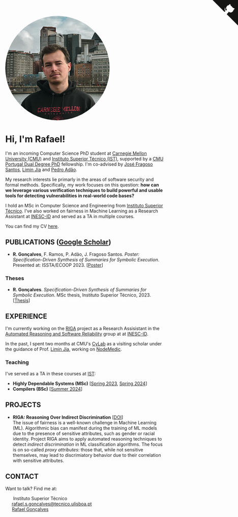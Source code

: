 <img src="static/images/profile.jpg" alt="profile" style="height:65%;width:65%;border-radius:50%">

# Hi, I'm Rafael!

I'm an incoming Computer Science PhD student at [Carnegie Mellon University (CMU)](https://www.cmu.edu/) and [Instituto Superior Técnico (IST)](https://tecnico.ulisboa.pt/en/), supported by a [CMU Portugal Dual Degree PhD](https://cmuportugal.org/dual-degree-phd/) fellowship. I'm co-advised by [José Fragoso Santos](https://web.ist.utl.pt/jose.fragoso/), [Limin Jia](https://www.andrew.cmu.edu/user/liminjia/) and [Pedro Adão](https://www.math.tecnico.ulisboa.pt/~padao/). 

My research interests lie primarly in the areas of software security and formal methods. Specifically, my work focuses on this question: **how can we leverage various verification techniques to build powerful and usable tools for detecting vulnerabilities in real-world code bases?**

I hold an MSc in Computer Science and Engineering from [Instituto Superior Técnico](https://tecnico.ulisboa.pt/en/). I've also worked on fairness in Machine Learning as a Research Assistant at [INESC-ID](https://www.inesc-id.pt/) and served as a TA in multiple courses.

You can find my CV [here](static/docs/cv.pdf).

## PUBLICATIONS <span class="scholar">(<a href="https://scholar.google.pt/citations?user=bxUKyLQAAAAJ&hl=en" style="color:inherit">Google Scholar</a>)</span>

* **R. Gonçalves**, F. Ramos, P. Adão, J. Fragoso Santos. *Poster: Specification-Driven Synthesis of Summaries for Symbolic Execution*. Presented at: ISSTA/ECOOP 2023. [[Poster](static/docs/ecoop23.pdf)]

### Theses

* **R. Gonçalves**. *Specification-Driven Synthesis of Summaries for Symbolic Execution*. MSc thesis, Instituto Superior Técnico, 2023. [[Thesis](static/docs/msc23.pdf)]

## EXPERIENCE

I'm currently working on the [RIGA](https://doi.org/10.54499/2022.03537.PTDC) project as a Research Assisistant in the [Automated Reasoning and Software Reliability](https://www.inesc-id.pt/research-areas/automated-reasoning-and-software-reliability/) group at at [INESC-ID](https://www.inesc-id.pt/).

In the past, I spent two months at CMU's [CyLab](https://www.cylab.cmu.edu/) as a visiting scholar under the guidance of Prof. [Limin Jia](https://www.andrew.cmu.edu/user/liminjia/), working on [NodeMedic](https://www.doi.org/10.1109/EuroSP57164.2023.00068).

### Teaching

I've served as a TA in these courses at [IST](https://tecnico.ulisboa.pt/en/):

* **Highly Dependable Systems (MSc)** [[Spring 2023](https://fenix.tecnico.ulisboa.pt/disciplinas/SDTF2/2022-2023/2-semestre), [Spring 2024](https://fenix.tecnico.ulisboa.pt/disciplinas/SDTF23/2023-2024/2-semestre)]
* **Compilers (BSc)** [[Summer 2024](https://fenix.tecnico.ulisboa.pt/disciplinas/Com23/2023-2024/2-semestre)]

## PROJECTS

[//]: # (### Current)

* **RIGA: Reasoning Over Indirect Discrimination** [[DOI](https://doi.org/10.54499/2022.03537.PTDC)]\
The issue of fairness is a well-known challenge in Machine Learning (ML). Algorithmic bias can manifest during the training of ML models due to the presence of sensitive attributes, such as gender or racial identity. Project RIGA aims to apply automated reasoning techniques to detect *indirect discrimination* in ML classification algorithms. The focus is on so-called *proxy attributes*: those that, while not sensitive themselves, may lead to discrimiatory behavior due to their correlation with sensitive attributes.

[//]: # (### Past)
    
## CONTACT

Want to talk? Find me at:

<dl style="padding-left:4%">
    <dt><i class="fa-solid fa-location-dot" style="padding-left:2pt;padding-right:1.5pt"></i> Instituto Superior Técnico</dt>
    <dt><i class="fa-solid fa-envelope"></i> <a href="mailto:rafael.s.goncalves@tecnico.ulisboa.pt" style="color:inherit">rafael.s.goncalves@tecnico.ulisboa.pt</a></dt>
    <dt><i class="fa-brands fa-linkedin" style="padding-left:0.5pt"></i> <a href="https://www.linkedin.com/in/rafa1906/" style="color:inherit">Rafael Gonçalves</a></dt>
</dl>

<a href="https://github.com/rafa1906" class="github-corner"><svg width="80" height="80" viewBox="0 0 250 250" style="fill:#151513; color:#fff; position: absolute; top: 0; border: 0; right: 0;"><path d="M0,0 L115,115 L130,115 L142,142 L250,250 L250,0 Z"></path><path d="M128.3,109.0 C113.8,99.7 119.0,89.6 119.0,89.6 C122.0,82.7 120.5,78.6 120.5,78.6 C119.2,72.0 123.4,76.3 123.4,76.3 C127.3,80.9 125.5,87.3 125.5,87.3 C122.9,97.6 130.6,101.9 134.4,103.2" fill="currentColor" style="transform-origin: 130px 106px;" class="octo-arm"></path><path d="M115.0,115.0 C114.9,115.1 118.7,116.5 119.8,115.4 L133.7,101.6 C136.9,99.2 139.9,98.4 142.2,98.6 C133.8,88.0 127.5,74.4 143.8,58.0 C148.5,53.4 154.0,51.2 159.7,51.0 C160.3,49.4 163.2,43.6 171.4,40.1 C171.4,40.1 176.1,42.5 178.8,56.2 C183.1,58.6 187.2,61.8 190.9,65.4 C194.5,69.0 197.7,73.2 200.1,77.6 C213.8,80.2 216.3,84.9 216.3,84.9 C212.7,93.1 206.9,96.0 205.4,96.6 C205.1,102.4 203.0,107.8 198.3,112.5 C181.9,128.9 168.3,122.5 157.7,114.1 C157.9,116.9 156.7,120.9 152.7,124.9 L141.0,136.5 C139.8,137.7 141.6,141.9 141.8,141.8 Z" fill="currentColor" class="octo-body"></path></svg></a><style>.github-corner:hover .octo-arm{animation:octocat-wave 560ms ease-in-out}@keyframes octocat-wave{0%,100%{transform:rotate(0)}20%,60%{transform:rotate(-25deg)}40%,80%{transform:rotate(10deg)}}@media (max-width:500px){.github-corner:hover .octo-arm{animation:none}.github-corner .octo-arm{animation:octocat-wave 560ms ease-in-out}}</style><script async defer src="https://buttons.github.io/buttons.js"></script>
